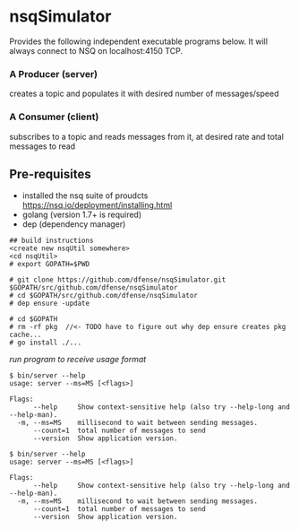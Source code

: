 # nsqSimulator
Provides the following independent executable programs below. It will always connect to NSQ on localhost:4150 TCP.

### A Producer (server)
creates a topic and populates it with desired number of messages/speed

### A Consumer (client)
subscribes to a topic and reads messages from it, at desired rate and total messages to read

## Pre-requisites
- installed the nsq suite of proudcts https://nsq.io/deployment/installing.html
- golang (version 1.7+ is required)
- dep (dependency manager)

```
## build instructions  
<create new nsqUtil somewhere>  
<cd nsqUtil> 
# export GOPATH=$PWD  

# git clone https://github.com/dfense/nsqSimulator.git $GOPATH/src/github.com/dfense/nsqSimulator
# cd $GOPATH/src/github.com/dfense/nsqSimulator
# dep ensure -update

# cd $GOPATH
# rm -rf pkg  //<- TODO have to figure out why dep ensure creates pkg cache...
# go install ./...
```

*run program to receive usage format*
```
$ bin/server --help
usage: server --ms=MS [<flags>]

Flags:
      --help     Show context-sensitive help (also try --help-long and --help-man).
  -m, --ms=MS    millisecond to wait between sending messages.
      --count=1  total number of messages to send
      --version  Show application version.

$ bin/server --help
usage: server --ms=MS [<flags>]

Flags:
      --help     Show context-sensitive help (also try --help-long and --help-man).
  -m, --ms=MS    millisecond to wait between sending messages.
      --count=1  total number of messages to send
      --version  Show application version.
```


